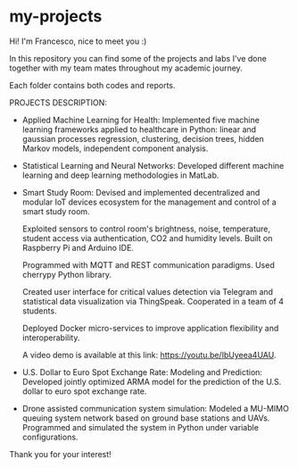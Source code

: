 # my-projects
Hi! I'm Francesco, nice to meet you :)

In this repository you can find some of the projects and labs I've done together with my team mates throughout my academic journey.

Each folder contains both codes and reports.


PROJECTS DESCRIPTION:

- Applied Machine Learning for Health:
  Implemented five machine learning frameworks applied to healthcare in Python: linear and gaussian processes regression, clustering, decision trees, hidden Markov models, independent 
  component analysis.

- Statistical Learning and Neural Networks:
  Developed different machine learning and deep learning methodologies in MatLab.

- Smart Study Room:
  Devised and implemented decentralized and modular IoT devices ecosystem for the management and control of a smart study room.
      
  Exploited sensors to control room's brightness, noise, temperature, student access via authentication, CO2 and humidity levels. Built on Raspberry Pi and Arduino IDE.

  Programmed with MQTT and REST communication paradigms. Used cherrypy Python library.

  Created user interface for critical values detection  via Telegram and statistical data visualization via ThingSpeak. Cooperated in a team of 4 students.

  Deployed Docker micro-services to improve application flexibility and interoperability.

  A video demo is available at this link: https://youtu.be/IbUyeea4UAU.

- U.S. Dollar to Euro Spot Exchange Rate: Modeling and Prediction:
  Developed jointly optimized ARMA model for the prediction of the U.S. dollar to euro spot exchange rate.

- Drone assisted communication system simulation:
  Modeled a MU-MIMO queuing system network based on ground base stations and UAVs. Programmed and simulated the system in Python under variable configurations.


Thank you for your interest! 



